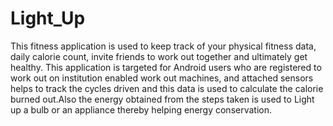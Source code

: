 # Light_Up

This fitness application is used to keep track of your physical fitness data, 
daily calorie count, invite friends to work out together and ultimately get healthy. 
This application is targeted for Android users who are registered to work out on institution enabled work out machines, 
and attached sensors helps to track the cycles driven 
and this data is used to calculate the calorie burned out.Also the energy obtained from the steps 
taken is used to Light up a bulb or an appliance thereby helping energy conservation. 
